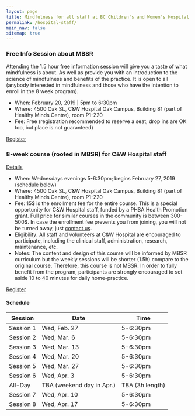 ```yaml
---
layout: page
title: Mindfulness for all staff at BC Children's and Women's Hospital
permalink: /hospital-staff/
main_nav: false
sitemap: true
---
```


### Free Info Session about MBSR
Attending the 1.5 hour free information session will give you a taste of what mindfulness is about. As well as provide you with an introduction to the science of mindfulness and benefits of the practice. It is open to all (anybody interested in mindfulness and those who have the intention to enroll in the 8 week program).

- When: February 20, 2019 \| 5pm to 6:30pm
- Where: 4500 Oak St., C&W Hospital Oak Campus, Building 81 (part of Healthy Minds Centre), room P1-220
- Fee: Free (registration recommended to reserve a seat; drop ins are OK too, but place is not guaranteed)

[Register](/register-hospital/)


### 8-week course (rooted in MBSR) for C&W Hospital staff
[Details](/mbsr/)
- When: Wednesdays evenings 5-6:30pm; begins February 27, 2019 (schedule below)
- Where: 4500 Oak St., C&W Hospital Oak Campus, Building 81 (part of Healthy Minds Centre), room P1-220
- Fee: 15$ is the enrollment fee for the entire course. This is a special opportunity for C&W Hospital staff, funded by a PHSA Health Promotion grant. Full price for similar courses in the community is between 300-500$. In case the enrollment fee prevents you from joining, you will not be turned away, just [contact us](/contact/).
- Eligibility: All staff and volunteers at C&W Hospital are encouraged to participate, including the clinical staff, administration, research, maintenance, etc.
- Notes: The content and design of this course will be informed by MBSR curriculum but the weekly sessions will be shorter (1.5h) compare to the original course. Therefore, this course is not MBSR. In order to fully benefit from the program, participants are strongly encouraged to set aside 10 to 40 minutes for daily home-practice.

[Register](/register-8week-hospital/)

#### Schedule

| Session   | Date         | Time     |
|-----------|--------------|----------|
| Session 1 | Wed, Feb. 27 | 5-6:30pm |
| Session 2 | Wed, Mar. 6  | 5-6:30pm |
| Session 3 | Wed, Mar. 13 | 5-6:30pm |
| Session 4 | Wed, Mar. 20 | 5-6:30pm |
| Session 5 | Wed, Mar. 27 | 5-6:30pm |
| Session 6 | Wed, Apr. 3  | 5-6:30pm |
| All-Day | TBA (weekend day in Apr.) | TBA (3h length) |
| Session 7 | Wed, Apr. 10 | 5-6:30pm |
| Session 8 | Wed, Apr. 17 | 5-6:30pm |
